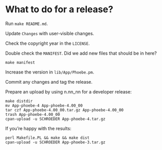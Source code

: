 # What to do for a release?

Run `make README.md`.

Update `Changes` with user-visible changes.

Check the copyright year in the `LICENSE`.

Double check the `MANIFEST`. Did we add new files that should be in
here?

```
make manifest
```

Increase the version in `lib/App/Phoebe.pm`.

Commit any changes and tag the release.

Prepare an upload by using n.nn_nn for a developer release:

```
make distdir
mv App-phoebe-4 App-phoebe-4.00_00
tar czf App-phoebe-4.00_00.tar.gz App-phoebe-4.00_00
trash App-phoebe-4.00_00
cpan-upload -u SCHROEDER App-phoebe-4.tar.gz
```

If you’re happy with the results:

```
perl Makefile.PL && make && make dist
cpan-upload -u SCHROEDER App-phoebe-3.tar.gz
```
